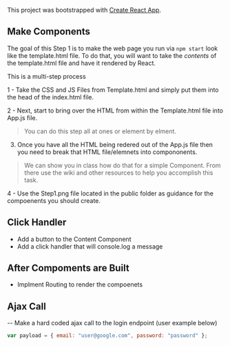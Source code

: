 This project was bootstrapped with [Create React App](https://github.com/facebook/create-react-app).

## Make Components

The goal of this Step 1 is to make the web page you run via `npm start` look like the template.html file. 
To do that, you will want to take the *contents* of the template.html file and have it rendered by React. 

This is a multi-step process

1 - Take the CSS and JS Files from Template.html and simply put them into the head of the index.html file.

2 - Next, start to bring over the HTML from within the Template.html file into App.js file.

> You can do this step all at ones or element by elment.

3. Once you have all the HTML being redered out of the App.js file then you need to break that HTML file/elemnets into compononents.

> We can show you in class how do that for a simple Component. From there use the wiki and other resources to help you accomplish this task.

4 - Use the Step1.png file located in the public folder as guidance for the compoenents you should create.

## Click Handler

- Add a button to the Content Component
- Add a click handler that will console.log a message

## After Compoments are Built

- Implment Routing to render the compoenets

## Ajax Call

-- Make a hard coded ajax call to the login endpoint (user example below)

```javascript
var payload = { email: "user@google.com", password: "password" };
```
